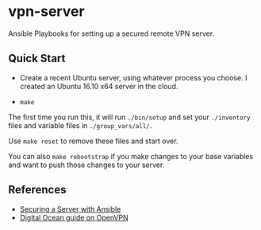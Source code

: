 # vpn-server

Ansible Playbooks for setting up a secured remote VPN server.

## Quick Start

- Create a recent Ubuntu server, using whatever process you choose. I created
  an Ubuntu 16.10 x64 server in the cloud.

- `make`

The first time you run this, it will run `./bin/setup` and set your
`./inventory` files and variable files in `./group_vars/all/`.

Use `make reset` to remove these files and start over.

You can also `make rebootstrap` if you make changes to your
base variables and want to push those changes to your server.

## References

- [Securing a Server with Ansible](https://ryaneschinger.com/blog/securing-a-server-with-ansible/)
- [Digital Ocean guide on OpenVPN](http://archive.is/eHtSi)
